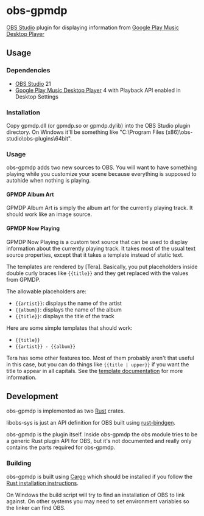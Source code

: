 # obs-gpmdp

[OBS Studio] plugin for displaying information from [Google Play Music Desktop Player]

## Usage

### Dependencies

- [OBS Studio] 21
- [Google Play Music Desktop Player] 4 with Playback API enabled in Desktop Settings

### Installation

Copy gpmdp.dll (or gpmdp.so or gpmdp.dylib) into the OBS Studio plugin directory. On Windows it'll be something like "C:\Program Files (x86)\obs-studio\obs-plugins\64bit".

### Usage

obs-gpmdp adds two new sources to OBS. You will want to have something playing while you customize your scene because everything is supposed to autohide when nothing is playing.

#### GPMDP Album Art

GPMDP Album Art is simply the album art for the currently playing track. It should work like an image source.

#### GPMDP Now Playing

GPMDP Now Playing is a custom text source that can be used to display information about the currently playing track. It takes most of the usual text source properties, except that it takes a template instead of static text.

The templates are rendered by [Tera]. Basically, you put placeholders inside double curly braces like `{{title}}` and they get replaced with the values from GPMDP.

The allowable placeholders are:

- `{{artist}}`: displays the name of the artist
- `{{album}}`: displays the name of the album
- `{{title}}`: displays the title of the track

Here are some simple templates that should work:

- `{{title}}`
- `{{artist}} - {{album}}`

Tera has some other features too. Most of them probably aren't that useful in this case, but you can do things like `{{title | upper}}` if you want the title to appear in all capitals. See the [template documentation](https://tera.netlify.com/docs/templates/#templates) for more information.

## Development

obs-gpmdp is implemented as two [Rust] crates.

libobs-sys is just an API definition for OBS built using [rust-bindgen].

obs-gpmdp is the plugin itself. Inside obs-gpmdp the obs module tries to be a generic Rust plugin API for OBS, but it's not documented and really only contains the parts required for obs-gpmdp.

### Building

obs-gpmdp is built using [Cargo] which should be installed if you follow the [Rust installation instructions](https://www.rust-lang.org/en-US/install.html).

On Windows the build script will try to find an installation of OBS to link against. On other systems you may need to set environment variables so the linker can find OBS.

[OBS Studio]: https://obsproject.com/
[Google Play Music Desktop Player]: https://www.googleplaymusicdesktopplayer.com/
[Tera Templates]: https://tera.netlify.com/
[Rust]: https://www.rust-lang.org/en-US/
[rust-bindgen]: https://rust-lang-nursery.github.io/rust-bindgen/
[Cargo]: https://doc.rust-lang.org/cargo/guide/
